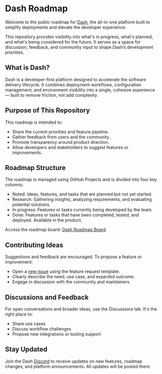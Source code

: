 # Dash Roadmap

Welcome to the public roadmap for [Dash](https://dash.resiz.es/signup), the all-in-one platform built to simplify deployments and elevate the developer experience.

This repository provides visibility into what's in progress, what's planned, and what's being considered for the future. It serves as a space for discussion, feedback, and community input to shape Dash’s development priorities.

## What is Dash?

Dash is a developer-first platform designed to accelerate the software delivery lifecycle. It combines deployment workflows, configuration management, and environment visibility into a single, cohesive experience — built to remove friction, not add complexity.

## Purpose of This Repository

This roadmap is intended to:
- Share the current priorities and feature pipeline.
- Gather feedback from users and the community.
- Promote transparency around product direction.
- Allow developers and stakeholders to suggest features or improvements.

## Roadmap Structure

The roadmap is managed using GitHub Projects and is divided into four key columns:
- Noted: Ideas, features, and tasks that are planned but not yet started.
- Research: Gathering insights, analyzing requirements, and evaluating potential solutions.
- In progress: Features or tasks currently being developed by the team.
- Done: Features or tasks that have been completed, tested, and deployed. Available in the product.

Access the roadmap board: [Dash Roadmap Board](https://github.com/orgs/resizes/projects/9)

## Contributing Ideas

Suggestions and feedback are encouraged. To propose a feature or improvement:
- Open a [new issue](https://github.com/resizes/roadmap/issues/new) using the feature request template.
- Clearly describe the need, use case, and expected outcome.
- Engage in discussion with the community and maintainers.

## Discussions and Feedback

For open conversations and broader ideas, use the Discussions tab. It's the right place to:
- Share use cases
- Discuss workflow challenges
- Propose new integrations or tooling support

## Stay Updated

Join the Dash [Discord](https://discord.com/channels/1184479861197258794/1379046395725611089) to receive updates on new features, roadmap changes, and platform announcements. All updates will be posted there.
